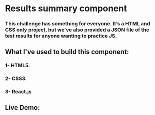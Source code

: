 # Results summary component 

### This challenge has something for everyone. It’s a HTML and CSS only project, but we’ve also provided a JSON file of the test results for anyone wanting to practice JS.

## What I've used to build this component:

### 1- HTML5.
### 2- CSS3.
### 3- React.js

## Live Demo: 

